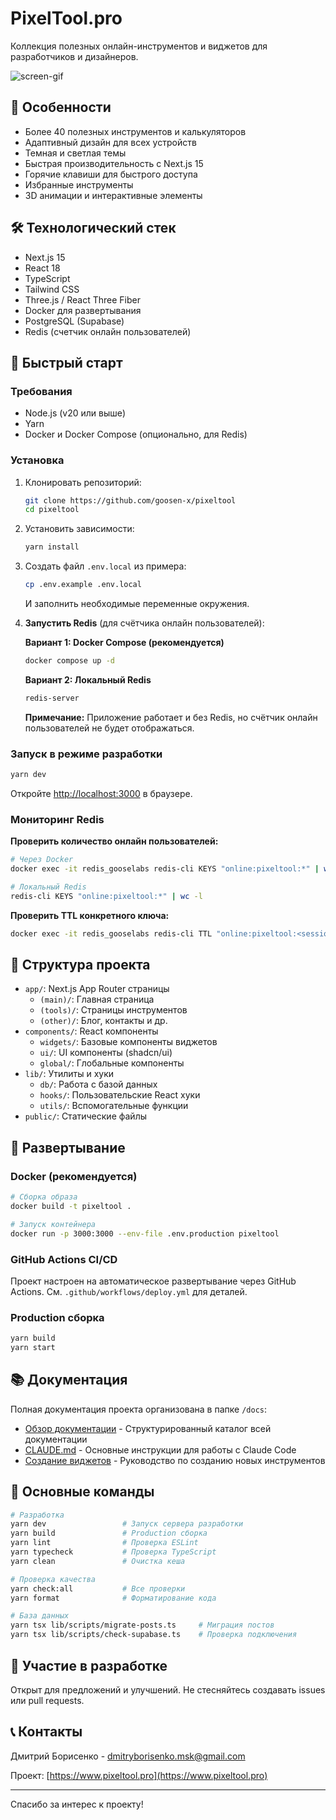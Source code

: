 # PixelTool.pro

Коллекция полезных онлайн-инструментов и виджетов для разработчиков и
дизайнеров.

![screen-gif](/public/images/readme.gif)

## 🌟 Особенности

- Более 40 полезных инструментов и калькуляторов
- Адаптивный дизайн для всех устройств
- Темная и светлая темы
- Быстрая производительность с Next.js 15
- Горячие клавиши для быстрого доступа
- Избранные инструменты
- 3D анимации и интерактивные элементы

## 🛠 Технологический стек

- Next.js 15
- React 18
- TypeScript
- Tailwind CSS
- Three.js / React Three Fiber
- Docker для развертывания
- PostgreSQL (Supabase)
- Redis (счетчик онлайн пользователей)

## 🚀 Быстрый старт

### Требования

- Node.js (v20 или выше)
- Yarn
- Docker и Docker Compose (опционально, для Redis)

### Установка

1. Клонировать репозиторий:

   ```bash
   git clone https://github.com/goosen-x/pixeltool
   cd pixeltool
   ```

2. Установить зависимости:

   ```bash
   yarn install
   ```

3. Создать файл `.env.local` из примера:

   ```bash
   cp .env.example .env.local
   ```

   И заполнить необходимые переменные окружения.

4. **Запустить Redis** (для счётчика онлайн пользователей):

   **Вариант 1: Docker Compose (рекомендуется)**

   ```bash
   docker compose up -d
   ```

   **Вариант 2: Локальный Redis**

   ```bash
   redis-server
   ```

   **Примечание:** Приложение работает и без Redis, но счётчик онлайн
   пользователей не будет отображаться.

### Запуск в режиме разработки

```bash
yarn dev
```

Откройте [http://localhost:3000](http://localhost:3000) в браузере.

### Мониторинг Redis

**Проверить количество онлайн пользователей:**

```bash
# Через Docker
docker exec -it redis_gooselabs redis-cli KEYS "online:pixeltool:*" | wc -l

# Локальный Redis
redis-cli KEYS "online:pixeltool:*" | wc -l
```

**Проверить TTL конкретного ключа:**

```bash
docker exec -it redis_gooselabs redis-cli TTL "online:pixeltool:<session_id>"
```

## 📁 Структура проекта

- `app/`: Next.js App Router страницы
  - `(main)/`: Главная страница
  - `(tools)/`: Страницы инструментов
  - `(other)/`: Блог, контакты и др.
- `components/`: React компоненты
  - `widgets/`: Базовые компоненты виджетов
  - `ui/`: UI компоненты (shadcn/ui)
  - `global/`: Глобальные компоненты
- `lib/`: Утилиты и хуки
  - `db/`: Работа с базой данных
  - `hooks/`: Пользовательские React хуки
  - `utils/`: Вспомогательные функции
- `public/`: Статические файлы

## 🚢 Развертывание

### Docker (рекомендуется)

```bash
# Сборка образа
docker build -t pixeltool .

# Запуск контейнера
docker run -p 3000:3000 --env-file .env.production pixeltool
```

### GitHub Actions CI/CD

Проект настроен на автоматическое развертывание через GitHub Actions. См.
`.github/workflows/deploy.yml` для деталей.

### Production сборка

```bash
yarn build
yarn start
```

## 📚 Документация

Полная документация проекта организована в папке `/docs`:

- [Обзор документации](docs/README.md) - Структурированный каталог всей
  документации
- [CLAUDE.md](CLAUDE.md) - Основные инструкции для работы с Claude Code
- [Создание виджетов](docs/guides/WIDGET_CREATION_GUIDE.md) - Руководство по
  созданию новых инструментов

## 🎯 Основные команды

```bash
# Разработка
yarn dev                 # Запуск сервера разработки
yarn build               # Production сборка
yarn lint                # Проверка ESLint
yarn typecheck           # Проверка TypeScript
yarn clean               # Очистка кеша

# Проверка качества
yarn check:all           # Все проверки
yarn format              # Форматирование кода

# База данных
yarn tsx lib/scripts/migrate-posts.ts     # Миграция постов
yarn tsx lib/scripts/check-supabase.ts    # Проверка подключения
```

## 🤝 Участие в разработке

Открыт для предложений и улучшений. Не стесняйтесь создавать issues или pull
requests.

## 📞 Контакты

Дмитрий Борисенко -
[dmitryborisenko.msk@gmail.com](mailto:dmitryborisenko.msk@gmail.com)

Проект: [https://www.pixeltool.pro](https://www.pixeltool.pro)

---

Спасибо за интерес к проекту!
